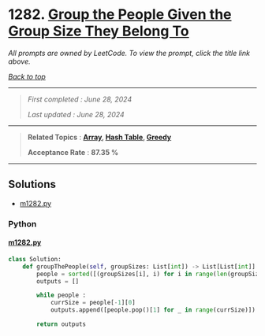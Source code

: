 # 1282. [Group the People Given the Group Size They Belong To](<https://leetcode.com/problems/group-the-people-given-the-group-size-they-belong-to>)

*All prompts are owned by LeetCode. To view the prompt, click the title link above.*

*[Back to top](<../README.md>)*

------

> *First completed : June 28, 2024*
>
> *Last updated : June 28, 2024*

------

> **Related Topics** : **[Array](<by_topic/Array.md>), [Hash Table](<by_topic/Hash Table.md>), [Greedy](<by_topic/Greedy.md>)**
>
> **Acceptance Rate** : **87.35 %**

------

## Solutions

- [m1282.py](<../my-submissions/m1282.py>)
### Python
#### [m1282.py](<../my-submissions/m1282.py>)
```Python
class Solution:
    def groupThePeople(self, groupSizes: List[int]) -> List[List[int]]:
        people = sorted([(groupSizes[i], i) for i in range(len(groupSizes))], reverse=True)
        outputs = []

        while people :
            currSize = people[-1][0]
            outputs.append([people.pop()[1] for _ in range(currSize)])

        return outputs
```

